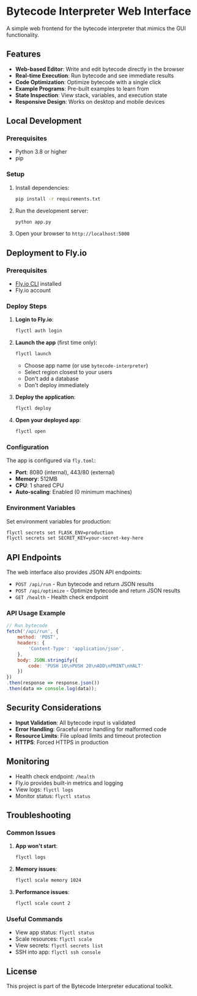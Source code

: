 # Bytecode Interpreter Web Interface

A simple web frontend for the bytecode interpreter that mimics the GUI functionality.

## Features

- **Web-based Editor**: Write and edit bytecode directly in the browser
- **Real-time Execution**: Run bytecode and see immediate results
- **Code Optimization**: Optimize bytecode with a single click
- **Example Programs**: Pre-built examples to learn from
- **State Inspection**: View stack, variables, and execution state
- **Responsive Design**: Works on desktop and mobile devices

## Local Development

### Prerequisites
- Python 3.8 or higher
- pip

### Setup
1. Install dependencies:
   ```bash
   pip install -r requirements.txt
   ```

2. Run the development server:
   ```bash
   python app.py
   ```

3. Open your browser to `http://localhost:5000`

## Deployment to Fly.io

### Prerequisites
- [Fly.io CLI](https://fly.io/docs/hands-on/install-flyctl/) installed
- Fly.io account

### Deploy Steps

1. **Login to Fly.io**:
   ```bash
   flyctl auth login
   ```

2. **Launch the app** (first time only):
   ```bash
   flyctl launch
   ```
   - Choose app name (or use `bytecode-interpreter`)
   - Select region closest to your users
   - Don't add a database
   - Don't deploy immediately

3. **Deploy the application**:
   ```bash
   flyctl deploy
   ```

4. **Open your deployed app**:
   ```bash
   flyctl open
   ```

### Configuration

The app is configured via `fly.toml`:
- **Port**: 8080 (internal), 443/80 (external)
- **Memory**: 512MB
- **CPU**: 1 shared CPU
- **Auto-scaling**: Enabled (0 minimum machines)

### Environment Variables

Set environment variables for production:
```bash
flyctl secrets set FLASK_ENV=production
flyctl secrets set SECRET_KEY=your-secret-key-here
```

## API Endpoints

The web interface also provides JSON API endpoints:

- `POST /api/run` - Run bytecode and return JSON results
- `POST /api/optimize` - Optimize bytecode and return JSON results
- `GET /health` - Health check endpoint

### API Usage Example

```javascript
// Run bytecode
fetch('/api/run', {
    method: 'POST',
    headers: {
        'Content-Type': 'application/json',
    },
    body: JSON.stringify({
        code: 'PUSH 10\nPUSH 20\nADD\nPRINT\nHALT'
    })
})
.then(response => response.json())
.then(data => console.log(data));
```

## Security Considerations

- **Input Validation**: All bytecode input is validated
- **Error Handling**: Graceful error handling for malformed code
- **Resource Limits**: File upload limits and timeout protection
- **HTTPS**: Forced HTTPS in production

## Monitoring

- Health check endpoint: `/health`
- Fly.io provides built-in metrics and logging
- View logs: `flyctl logs`
- Monitor status: `flyctl status`

## Troubleshooting

### Common Issues

1. **App won't start**:
   ```bash
   flyctl logs
   ```

2. **Memory issues**:
   ```bash
   flyctl scale memory 1024
   ```

3. **Performance issues**:
   ```bash
   flyctl scale count 2
   ```

### Useful Commands

- View app status: `flyctl status`
- Scale resources: `flyctl scale`
- View secrets: `flyctl secrets list`
- SSH into app: `flyctl ssh console`

## License

This project is part of the Bytecode Interpreter educational toolkit.
